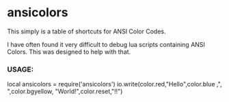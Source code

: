 # ansicolors
This simply is a table of shortcuts for ANSI Color Codes.

I have often found it very difficult to debug lua scripts containing ANSI Colors. This was designed to help with that.

### USAGE:
local ansicolors = require('ansicolors')
io.write(color.red,"Hello",color.blue ,", ",color.bgyellow, "World!",color.reset,"!!")
